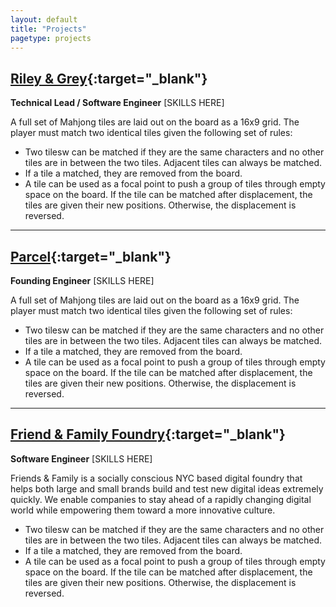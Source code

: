 ```yaml
---
layout: default
title: "Projects"
pagetype: projects
---
```




## [Riley & Grey](https://www.rileygrey.com){:target="_blank"}

**Technical Lead / Software Engineer** [SKILLS HERE]

A full set of Mahjong tiles are laid out on the board as a 16x9 grid. The player must 	match two identical tiles given the following set of rules:
- Two tilesw can be matched if they are the same characters and no other tiles are in between the two tiles. Adjacent tiles can always be matched.
- If a tile a matched, they are removed from the board.
- A tile can be used as a focal point to push a group of tiles through empty space on the board. If the tile can be matched after displacement, the tiles are given their new positions. Otherwise, the displacement is reversed.

<!-- <img class="test-img" src="./images/mockup-1.png"> -->
<!-- <img class="test-img" src="./images/mockup-2.png"> -->
<!-- <img class="test-img" src="./images/mockup-3.png"> -->


---

## [Parcel](https://www.thisisparcel.com){:target="_blank"}

**Founding Engineer** [SKILLS HERE]

A full set of Mahjong tiles are laid out on the board as a 16x9 grid. The player must 	match two identical tiles given the following set of rules:
- Two tilesw can be matched if they are the same characters and no other tiles are in between the two tiles. Adjacent tiles can always be matched.
- If a tile a matched, they are removed from the board.
- A tile can be used as a focal point to push a group of tiles through empty space on the board. If the tile can be matched after displacement, the tiles are given their new positions. Otherwise, the displacement is reversed.

<!-- <img class="test-img" src="./images/mockup-1.png"> -->
<!-- <img class="test-img" src="./images/mockup-2.png"> -->
<!-- <img class="test-img" src="./images/mockup-3.png"> -->


---


## [Friend & Family Foundry](https://www.friendsfamily.co){:target="_blank"}

**Software Engineer** [SKILLS HERE]

Friends & Family is a socially conscious NYC based digital foundry that helps both large and small brands build and test new digital ideas extremely quickly. We enable companies to stay ahead of a rapidly changing digital world while empowering them toward a more innovative culture.

- Two tilesw can be matched if they are the same characters and no other tiles are in between the two tiles. Adjacent tiles can always be matched.
- If a tile a matched, they are removed from the board.
- A tile can be used as a focal point to push a group of tiles through empty space on the board. If the tile can be matched after displacement, the tiles are given their new positions. Otherwise, the displacement is reversed.

<!-- <img class="test-img" src="./images/mockup-1.png"> -->
<!-- <img class="test-img" src="./images/mockup-2.png"> -->
<!-- <img class="test-img" src="./images/mockup-3.png"> -->




